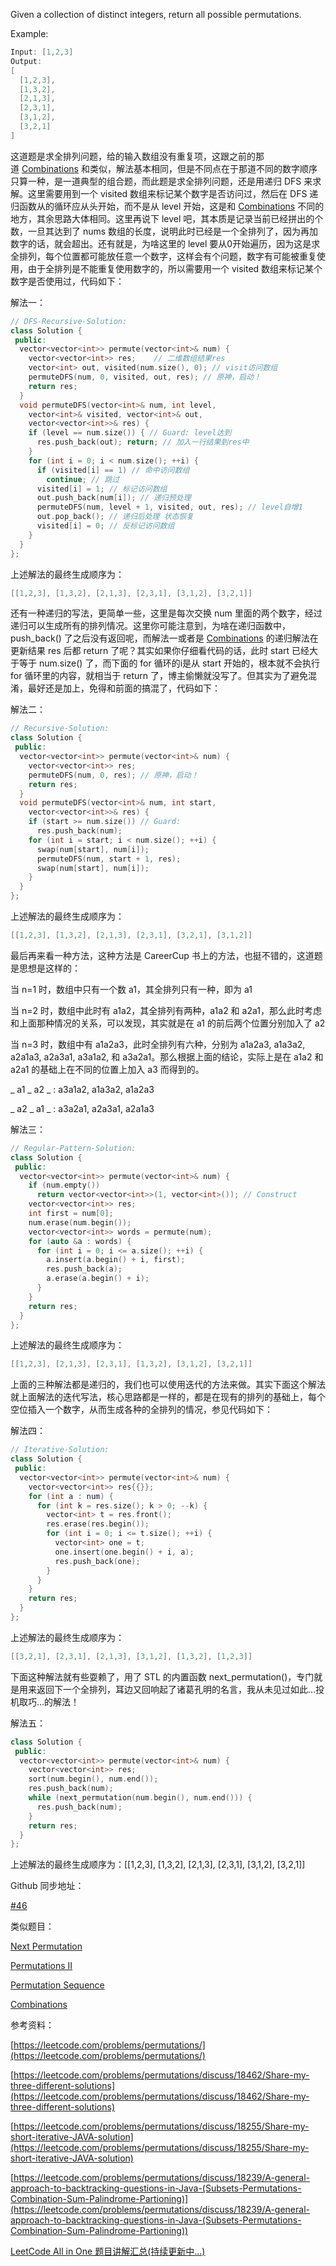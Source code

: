 Given a collection of distinct integers, return all possible permutations.

Example:

```cpp
Input: [1,2,3]
Output:
[
  [1,2,3],
  [1,3,2],
  [2,1,3],
  [2,3,1],
  [3,1,2],
  [3,2,1]
]
```

这道题是求全排列问题，给的输入数组没有重复项，这跟之前的那道 [Combinations](http://www.cnblogs.com/grandyang/p/4332522.html) 和类似，解法基本相同，但是不同点在于那道不同的数字顺序只算一种，是一道典型的组合题，而此题是求全排列问题，还是用递归 DFS 来求解。这里需要用到一个 visited 数组来标记某个数字是否访问过，然后在 DFS 递归函数从的循环应从头开始，而不是从 level 开始，这是和 [Combinations](http://www.cnblogs.com/grandyang/p/4332522.html) 不同的地方，其余思路大体相同。这里再说下 level 吧，其本质是记录当前已经拼出的个数，一旦其达到了 nums 数组的长度，说明此时已经是一个全排列了，因为再加数字的话，就会超出。还有就是，为啥这里的 level 要从0开始遍历，因为这是求全排列，每个位置都可能放任意一个数字，这样会有个问题，数字有可能被重复使用，由于全排列是不能重复使用数字的，所以需要用一个 visited 数组来标记某个数字是否使用过，代码如下：

解法一：

```cpp
// DFS-Recursive-Solution:
class Solution {
 public:
  vector<vector<int>> permute(vector<int>& num) {
    vector<vector<int>> res;    // 二维数组结果res
    vector<int> out, visited(num.size(), 0); // visit访问数组
    permuteDFS(num, 0, visited, out, res); // 原神，启动！
    return res;
  }
  void permuteDFS(vector<int>& num, int level,
    vector<int>& visited, vector<int>& out,
    vector<vector<int>>& res) {
    if (level == num.size()) { // Guard: level达到
      res.push_back(out); return; // 加入一行结果到res中
    }
    for (int i = 0; i < num.size(); ++i) {
      if (visited[i] == 1) // 命中访问数组
        continue; // 跳过
      visited[i] = 1; // 标记访问数组
      out.push_back(num[i]); // 递归预处理
      permuteDFS(num, level + 1, visited, out, res); // level自增1
      out.pop_back(); // 递归后处理 状态恢复
      visited[i] = 0; // 反标记访问数组
    }
  }
};
```

上述解法的最终生成顺序为：

```cpp
[[1,2,3], [1,3,2], [2,1,3], [2,3,1], [3,1,2], [3,2,1]]
```

还有一种递归的写法，更简单一些，这里是每次交换 num 里面的两个数字，经过递归可以生成所有的排列情况。这里你可能注意到，为啥在递归函数中， push_back() 了之后没有返回呢，而解法一或者是 [Combinations](http://www.cnblogs.com/grandyang/p/4332522.html) 的递归解法在更新结果 res 后都 return 了呢？其实如果你仔细看代码的话，此时 start 已经大于等于 num.size() 了，而下面的 for 循环的i是从 start 开始的，根本就不会执行 for 循环里的内容，就相当于 return 了，博主偷懒就没写了。但其实为了避免混淆，最好还是加上，免得和前面的搞混了，代码如下：

解法二：

```cpp
// Recursive-Solution:
class Solution {
 public:
  vector<vector<int>> permute(vector<int>& num) {
    vector<vector<int>> res;
    permuteDFS(num, 0, res); // 原神，启动！
    return res;
  }
  void permuteDFS(vector<int>& num, int start,
    vector<vector<int>>& res) {
    if (start >= num.size()) // Guard:
      res.push_back(num);
    for (int i = start; i < num.size(); ++i) {
      swap(num[start], num[i]);
      permuteDFS(num, start + 1, res);
      swap(num[start], num[i]);
    }
  }
};
```

上述解法的最终生成顺序为：

```cpp
[[1,2,3], [1,3,2], [2,1,3], [2,3,1], [3,2,1], [3,1,2]]
```

最后再来看一种方法，这种方法是 CareerCup 书上的方法，也挺不错的，这道题是思想是这样的：

当 n=1 时，数组中只有一个数 a1，其全排列只有一种，即为 a1

当 n=2 时，数组中此时有 a1a2，其全排列有两种，a1a2 和 a2a1，那么此时考虑和上面那种情况的关系，可以发现，其实就是在 a1 的前后两个位置分别加入了 a2

当 n=3 时，数组中有 a1a2a3，此时全排列有六种，分别为 a1a2a3, a1a3a2, a2a1a3, a2a3a1, a3a1a2, 和 a3a2a1。那么根据上面的结论，实际上是在 a1a2 和 a2a1 的基础上在不同的位置上加入 a3 而得到的。

_ a1 _ a2 _ : a3a1a2, a1a3a2, a1a2a3

_ a2 _ a1 _ : a3a2a1, a2a3a1, a2a1a3

解法三：

```cpp
// Regular-Pattern-Solution:
class Solution {
 public:
  vector<vector<int>> permute(vector<int>& num) {
    if (num.empty())
      return vector<vector<int>>(1, vector<int>()); // Construct
    vector<vector<int>> res;
    int first = num[0];
    num.erase(num.begin());
    vector<vector<int>> words = permute(num);
    for (auto &a : words) {
      for (int i = 0; i <= a.size(); ++i) {
        a.insert(a.begin() + i, first);
        res.push_back(a);
        a.erase(a.begin() + i);
      }
    }
    return res;
  }
};
```

上述解法的最终生成顺序为：

```cpp
[[1,2,3], [2,1,3], [2,3,1], [1,3,2], [3,1,2], [3,2,1]]
```

上面的三种解法都是递归的，我们也可以使用迭代的方法来做。其实下面这个解法就上面解法的迭代写法，核心思路都是一样的，都是在现有的排列的基础上，每个空位插入一个数字，从而生成各种的全排列的情况，参见代码如下：

解法四：

```cpp
// Iterative-Solution:
class Solution {
 public:
  vector<vector<int>> permute(vector<int>& num) {
    vector<vector<int>> res{{}};
    for (int a : num) {
      for (int k = res.size(); k > 0; --k) {
        vector<int> t = res.front();
        res.erase(res.begin());
        for (int i = 0; i <= t.size(); ++i) {
          vector<int> one = t;
          one.insert(one.begin() + i, a);
          res.push_back(one);
        }
      }
    }
    return res;
  }
};
```

上述解法的最终生成顺序为：

```cpp
[[3,2,1], [2,3,1], [2,1,3], [3,1,2], [1,3,2], [1,2,3]]
```

下面这种解法就有些耍赖了，用了 STL 的内置函数 next_permutation()，专门就是用来返回下一个全排列，耳边又回响起了诸葛孔明的名言，我从未见过如此...投机取巧...的解法！

解法五：

```cpp
class Solution {
 public:
  vector<vector<int>> permute(vector<int>& num) {
    vector<vector<int>> res;
    sort(num.begin(), num.end());
    res.push_back(num);
    while (next_permutation(num.begin(), num.end())) {
      res.push_back(num);
    }
    return res;
  }
};
```

上述解法的最终生成顺序为：[[1,2,3], [1,3,2], [2,1,3], [2,3,1], [3,1,2], [3,2,1]]

Github 同步地址：

[#46](https://github.com/grandyang/leetcode/issues/46)

类似题目：

[Next Permutation](http://www.cnblogs.com/grandyang/p/4428207.html)

[Permutations II](http://www.cnblogs.com/grandyang/p/4359825.html)

[Permutation Sequence](http://www.cnblogs.com/grandyang/p/4358678.html)

[Combinations](http://www.cnblogs.com/grandyang/p/4332522.html)

参考资料：

[https://leetcode.com/problems/permutations/](https://leetcode.com/problems/permutations/)

[https://leetcode.com/problems/permutations/discuss/18462/Share-my-three-different-solutions](https://leetcode.com/problems/permutations/discuss/18462/Share-my-three-different-solutions)

[https://leetcode.com/problems/permutations/discuss/18255/Share-my-short-iterative-JAVA-solution](https://leetcode.com/problems/permutations/discuss/18255/Share-my-short-iterative-JAVA-solution)

[](https://leetcode.com/problems/permutations/discuss/18239/A-general-approach-to-backtracking-questions-in-Java-(Subsets-Permutations-Combination-Sum-Palindrome-Partioning))[https://leetcode.com/problems/permutations/discuss/18239/A-general-approach-to-backtracking-questions-in-Java-(Subsets-Permutations-Combination-Sum-Palindrome-Partioning)](https://leetcode.com/problems/permutations/discuss/18239/A-general-approach-to-backtracking-questions-in-Java-(Subsets-Permutations-Combination-Sum-Palindrome-Partioning))

[LeetCode All in One 题目讲解汇总(持续更新中...)](http://www.cnblogs.com/grandyang/p/4606334.html)